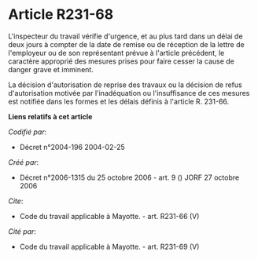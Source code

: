 # Article R231-68

L'inspecteur du travail vérifie d'urgence, et au plus tard dans un délai de deux jours à compter de la date de remise ou de
réception de la lettre de l'employeur ou de son représentant prévue à l'article précédent, le caractère approprié des mesures
prises pour faire cesser la cause de danger grave et imminent. 

La décision d'autorisation de reprise des travaux ou la décision de refus d'autorisation motivée par l'inadéquation ou
l'insuffisance de ces mesures est notifiée dans les formes et les délais définis à l'article R. 231-66.

**Liens relatifs à cet article**

_Codifié par_:

  - Décret n°2004-196 2004-02-25

_Créé par_:

  - Décret n°2006-1315 du 25 octobre 2006 - art. 9 () JORF 27 octobre 2006

_Cite_:

  - Code du travail applicable à Mayotte. - art. R231-66 (V)

_Cité par_:

  - Code du travail applicable à Mayotte. - art. R231-69 (V)
